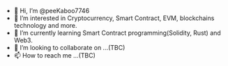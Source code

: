 - 👋 Hi, I’m @peeKaboo7746
- 👀 I’m interested in Cryptocurrency, Smart Contract, EVM, blockchains technology and more.
- 🌱 I’m currently learning Smart Contract programming(Solidity, Rust) and Web3.
- 💞️ I’m looking to collaborate on ...(TBC)
- 📫 How to reach me ...(TBC)

<!---
peeKaboo7746/peeKaboo7746 is a ✨ special ✨ repository because its `README.md` (this file) appears on your GitHub profile.
You can click the Preview link to take a look at your changes.
--->
